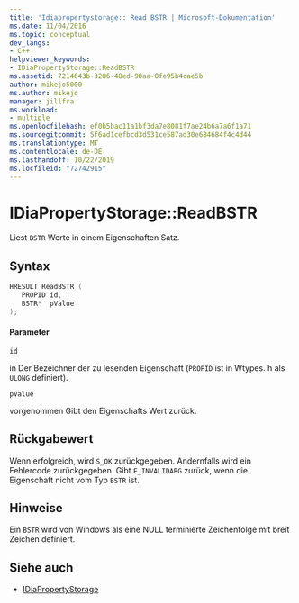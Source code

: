 ```yaml
---
title: 'Idiapropertystorage:: Read BSTR | Microsoft-Dokumentation'
ms.date: 11/04/2016
ms.topic: conceptual
dev_langs:
- C++
helpviewer_keywords:
- IDiaPropertyStorage::ReadBSTR
ms.assetid: 7214643b-3286-48ed-90aa-0fe95b4cae5b
author: mikejo5000
ms.author: mikejo
manager: jillfra
ms.workload:
- multiple
ms.openlocfilehash: ef0b5bac11a1bf3da7e8081f7ae24b6a7a6f1a71
ms.sourcegitcommit: 5f6ad1cefbcd3d531ce587ad30e684684f4c4d44
ms.translationtype: MT
ms.contentlocale: de-DE
ms.lasthandoff: 10/22/2019
ms.locfileid: "72742915"
---
```

# <a name="idiapropertystoragereadbstr"></a>IDiaPropertyStorage::ReadBSTR
Liest `BSTR` Werte in einem Eigenschaften Satz.

## <a name="syntax"></a>Syntax

```C++
HRESULT ReadBSTR ( 
   PROPID id,
   BSTR*  pValue
);
```

#### <a name="parameters"></a>Parameter
 `id`

in Der Bezeichner der zu lesenden Eigenschaft (`PROPID` ist in Wtypes. h als `ULONG` definiert).

 `pValue`

vorgenommen Gibt den Eigenschafts Wert zurück.

## <a name="return-value"></a>Rückgabewert
 Wenn erfolgreich, wird `S_OK` zurückgegeben. Andernfalls wird ein Fehlercode zurückgegeben. Gibt `E_INVALIDARG` zurück, wenn die Eigenschaft nicht vom Typ `BSTR` ist.

## <a name="remarks"></a>Hinweise
 Ein `BSTR` wird von Windows als eine NULL terminierte Zeichenfolge mit breit Zeichen definiert.

## <a name="see-also"></a>Siehe auch
- [IDiaPropertyStorage](../../debugger/debug-interface-access/idiapropertystorage.md)